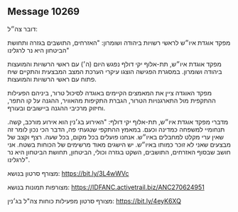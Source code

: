 ## Message 10269

דובר צה״ל:  

מפקד אוגדת איו״ש לראשי רשויות ביהודה ושומרון: "האזרחים, התושבים בגזרה ותחושת הביטחון היא נר לרגלינו"

מפקד אוגדת איו״ש, תת-אלוף יקי דולף נפגש היום (ה׳) עם ראשי הרשויות והמועצות ביהודה ושומרון.
במסגרת הפגישה הוצגו עיקרי הערכת המצב המבצעית והתקיים שיח פתוח עם ראשי הרשויות והמועצות.

מפקד האוגדה ציין את המאמצים הקיימים באוגדה לסיכול טרור, ביניהם הפעילות ההתקפית מול התארגנויות הטרור, הגברת התקיפות מהאוויר, ההגנה על קו התפר, וחיזוק מרכיבי ההגנה ביישובים ובעורף. 

מדברי מפקד אוגדת איו״ש, תת-אלוף יקי דולף: "האירוע בג׳נין הוא אירוע מורכב, קשה. תנחומיי למשפחה כמדינה וכעם. במאמץ ההתקפי שנגעתי פה, הדבר הכי נכון לומר זה שאין ערי מקלט למחבלים באיו״ש. אנחנו פועלים בכל מקום, בכל שעה. רצף וקצב של מבצעים שאני לא זוכר כמותו באיו״ש. יש הישגים מאוד מרשימים של הכוחות בשטח. אני חושב שבסוף האזרחים, התושבים, השקט בגזרה וכולי, הביטחון, תחושת הביטחון היא נר לרגלינו". 

מצורף סרטון בנושא:
https://bit.ly/3L4wWVc

מצורפות תמונות בנושא:
https://IDFANC.activetrail.biz/ANC270624951

מצורף סרטון מפעילות כוחות צה"ל בג׳נין: 
https://bit.ly/4eyK6XQ

